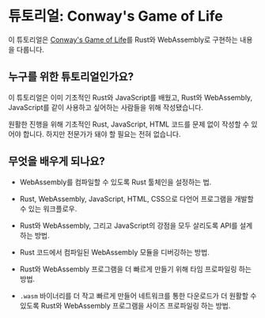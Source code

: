 # 튜토리얼: Conway's Game of Life

이 튜토리얼은 [Conway's Game of Life][gol]를 Rust와 WebAssembly로 구현하는 내용을 다룹니다.

[gol]: https://en.wikipedia.org/wiki/Conway%27s_Game_of_Life

## 누구를 위한 튜토리얼인가요?

이 튜토리얼은 이미 기초적인 Rust와 JavaScript를 배웠고, Rust와 WebAssembly, JavaScript를 같이 사용하고 싶어하는 사람들을 위해 작성됐습니다.

원활한 진행을 위해 기초적인 Rust, JavaScript, HTML 코드를 문제 없이 작성할 수 있어야 합니다. 하지만 전문가가 돼야 할 필요는 전혀 없습니다.

## 무엇을 배우게 되나요?

* WebAssembly를 컴파일할 수 있도록 Rust 툴체인을 설정하는 법.

* Rust, WebAssembly, JavaScript, HTML, CSS으로 다언어 프로그램을 개발할 수 있는 워크플로우.

* Rust와 WebAssembly, 그리고 JavaScript의 강점을 모두 살리도록 API를 설계하는 방법.

* Rust 코드에서 컴파일된 WebAssembly 모듈을 디버깅하는 방법.

* Rust와 WebAssembly 프로그램을 더 빠르게 만들기 위해 타임 프로파일링 하는 방법.

* `.wasm` 바이너리를 더 작고 빠르게 만들어 네트워크를 통한 다운로드가 더 원활할 수 있도록 Rust와 WebAssembly 프로그램을 사이즈 프로파일링 하는 방법.